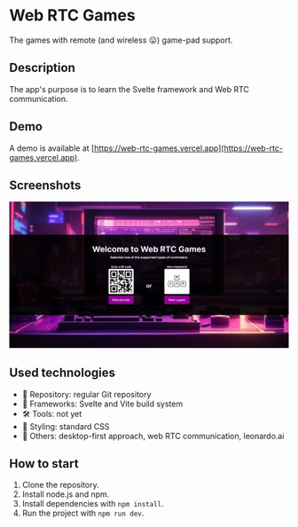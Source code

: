 # Web RTC Games

The games with remote (and wireless 😛) game-pad support.

## Description

The app's purpose is to learn the Svelte framework and Web RTC communication.

## Demo

A demo is available at [https://web-rtc-games.vercel.app](https://web-rtc-games.vercel.app).

## Screenshots

![Screenshot 1](./screenshots/landing.webp)

## Used technologies

- 🎁 Repository: regular Git repository
- 🧰 Frameworks: Svelte and Vite build system
- 🛠️ Tools: not yet
- 🎨 Styling: standard CSS
- 💎 Others: desktop-first approach, web RTC communication, leonardo.ai

## How to start

1. Clone the repository.
2. Install node.js and npm.
3. Install dependencies with `npm install`.
4. Run the project with `npm run dev`.
